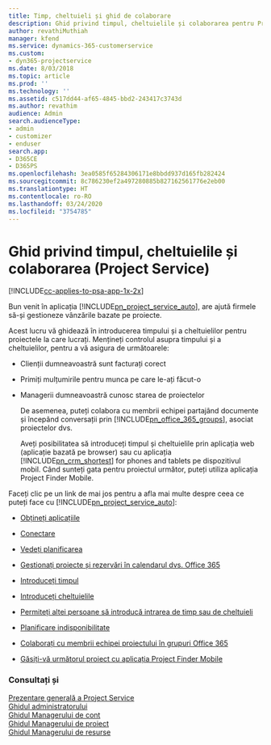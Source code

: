 ```yaml
---
title: Timp, cheltuieli și ghid de colaborare
description: Ghid privind timpul, cheltuielile și colaborarea pentru Project Service
author: revathiMuthiah
manager: kfend
ms.service: dynamics-365-customerservice
ms.custom:
- dyn365-projectservice
ms.date: 8/03/2018
ms.topic: article
ms.prod: ''
ms.technology: ''
ms.assetid: c517dd44-af65-4845-bbd2-243417c3743d
ms.author: revathim
audience: Admin
search.audienceType:
- admin
- customizer
- enduser
search.app:
- D365CE
- D365PS
ms.openlocfilehash: 3ea0585f65284306171e8bbdd937d165fb282424
ms.sourcegitcommit: 8c786230ef2a497280885b827162561776e2eb00
ms.translationtype: HT
ms.contentlocale: ro-RO
ms.lasthandoff: 03/24/2020
ms.locfileid: "3754785"
---
```

# <a name="time-expense-and-collaboration-guide-project-service"></a>Ghid privind timpul, cheltuielile și colaborarea (Project Service)

[!INCLUDE[cc-applies-to-psa-app-1x-2x](../includes/cc-applies-to-psa-app-1x-2x.md)]

Bun venit în aplicația [!INCLUDE[pn_project_service_auto](../includes/pn-project-service-auto.md)], are ajută firmele să-și gestioneze vânzările bazate pe proiecte. 
  
 Acest lucru vă ghidează în introducerea timpului și a cheltuielilor pentru proiectele la care lucrați. Mențineți controlul asupra timpului și a cheltuielilor, pentru a vă asigura de următoarele:  
  
- Clienții dumneavoastră sunt facturați corect  
  
- Primiți mulțumirile pentru munca pe care le-ați făcut-o  
  
- Managerii dumneavoastră cunosc starea de proiectelor  
  
  De asemenea, puteți colabora cu membrii echipei partajând documente și începând conversații prin [!INCLUDE[pn_office_365_groups](../includes/pn-office-365-groups.md)], asociat proiectelor dvs.  
  
  Aveți posibilitatea să introduceți timpul și cheltuielile prin aplicația web (aplicație bazată pe browser) sau cu aplicația [!INCLUDE[pn_crm_shortest](../includes/pn-crm-shortest.md)] for phones and tablets pe dispozitivul mobil. Când sunteți gata pentru proiectul următor, puteți utiliza aplicația Project Finder Mobile.  
  
Faceți clic pe un link de mai jos pentru a afla mai multe despre ceea ce puteți face cu [!INCLUDE[pn_project_service_auto](../includes/pn-project-service-auto.md)]:  
  
-   [Obțineți aplicațiile](../project-service/get-apps.md)  
  
-   [Conectare](../project-service/sign-in.md)  
  
-   [Vedeți planificarea](../project-service/view-schedule.md)  
  
-   [Gestionați proiecte și rezervări în calendarul dvs. Office 365](../project-service/manage-project-bookings-office-365-calendar.md)  
  
-   [Introduceți timpul](../project-service/enter-time.md)  
  
-   [Introduceți cheltuielile](../project-service/enter-expenses.md)  
  
-   [Permiteți altei persoane să introducă intrarea de timp sau de cheltuieli](../project-service/allow-someone-else-enter-time-entry-expense.md)  
  
-   [Planificare indisponibilitate](../project-service/schedule-time-off.md)  
  
-   [Colaborați cu membrii echipei proiectului în grupuri Office 365](../project-service/collaborate-project-team-members-office-365-groups.md)  
  
-   [Găsiți-vă următorul proiect cu aplicația Project Finder Mobile](../project-service/find-next-project-finder-mobile-app.md)  
  
### <a name="see-also"></a>Consultați și  
 [Prezentare generală a Project Service](../project-service/overview.md)   
 [Ghidul administratorului](../project-service/admin-guide.md)   
 [Ghidul Managerului de cont](../project-service/account-manager-guide.md)   
 [Ghidul Managerului de proiect](../project-service/project-manager-guide.md)   
 [Ghidul Managerului de resurse](../project-service/resource-manager-guide.md)   
